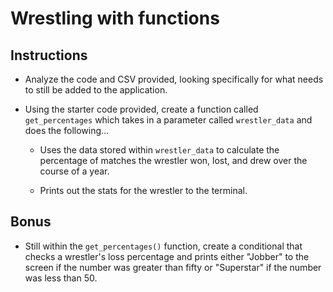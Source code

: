 # Wrestling with functions

## Instructions

* Analyze the code and CSV provided, looking specifically for what needs to still be added to the application.

* Using the starter code provided, create a function called `get_percentages` which takes in a parameter called `wrestler_data` and does the following...

  * Uses the data stored within `wrestler_data` to calculate the percentage of matches the wrestler won, lost, and drew over the course of a year.

  * Prints out the stats for the wrestler to the terminal.

## Bonus

* Still within the `get_percentages()` function, create a conditional that checks a wrestler's loss percentage and prints either "Jobber" to the screen if the number was greater than fifty or "Superstar" if the number was less than 50.
